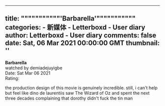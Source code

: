 
---
title: """""""""""'Barbarella'"""""""""""
categories: 
    - 新媒体
    - Letterboxd - User diary
author: Letterboxd - User diary
comments: false
date: Sat, 06 Mar 2021 00:00:00 GMT
thumbnail: ''
---

<div>   
<b>Barbarella</b><br>watched by demiadejuyigbe<br>Date: Sat Mar 06 2021<br>Rating:  <br>








<div>



<div><p>the production design of this movie is genuinely incredible. still, i can't help but feel like dino de laurentiis saw The Wizard of Oz and spent the next three decades complaining that dorothy didn't fuck the tin man</p></div>

</div>
  
</div>
            